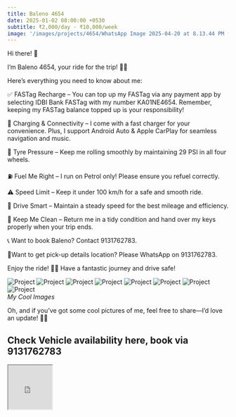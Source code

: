 ```yaml
---
title: Baleno 4654
date: 2025-01-02 08:00:00 +0530
subtitle: ₹2,000/day · ₹10,000/week
image: '/images/projects/4654/WhatsApp Image 2025-04-20 at 8.13.44 PM (1) (1).jpeg'
---
```


Hi there! 👋

I’m Baleno 4654, your ride for the trip! 🚗💨

Here’s everything you need to know about me:

✅ FASTag Recharge – You can top up my FASTag via any payment app by selecting IDBI Bank FASTag with my number KA01NE4654. Remember, keeping my FASTag balance topped up is your responsibility!

🔋 Charging & Connectivity – I come with a fast charger for your convenience. Plus, I support Android Auto & Apple CarPlay for seamless navigation and music.

🔧 Tyre Pressure – Keep me rolling smoothly by maintaining 29 PSI in all four wheels.

⛽ Fuel Me Right – I run on Petrol only! Please ensure you refuel correctly.

⚠️ Speed Limit – Keep it under 100 km/h for a safe and smooth ride.

🚗 Drive Smart – Maintain a steady speed for the best mileage and efficiency.

🧼 Keep Me Clean – Return me in a tidy condition and hand over my keys properly when your trip ends.

📞 Want to book Baleno? Contact 9131762783.

📍Want to get pick-up details location? Please WhatsApp on 9131762783.

Enjoy the ride! 🚗✨ Have a fantastic journey and drive safe!


<div class="gallery-box">
  <div class="gallery">
    <img src="/images/projects/4654/WhatsApp Image 2025-04-20 at 8.13.43 PM (1).jpeg" loading="lazy" alt="Project">
    <img src="/images/projects/4654/WhatsApp Image 2025-04-20 at 8.13.33 PM.jpeg" loading="lazy" alt="Project">
    <img src="/images/projects/4654/WhatsApp Image 2025-04-20 at 8.13.35 PM.jpeg" loading="lazy" alt="Project">
    <img src="/images/projects/4654/WhatsApp Image 2025-04-20 at 8.13.38 PM (1).jpeg" loading="lazy" alt="Project">
    <img src="/images/projects/4654/WhatsApp Image 2025-04-20 at 8.13.38 PM.jpeg" loading="lazy" alt="Project">
    <img src="/images/projects/4654/WhatsApp Image 2025-04-20 at 8.13.43 PM.jpeg" loading="lazy" alt="Project">
    <img src="/images/projects/4654/WhatsApp Image 2025-04-20 at 8.13.44 PM.jpeg" loading="lazy" alt="Project">
    <img src="/images/projects/4654/WhatsApp Image 2025-04-20 at 8.13.30 PM.jpeg" loading="lazy" alt="Project">

  </div>
  <em>My Cool Images</em>
</div>

Oh, and if you’ve got some cool pictures of me, feel free to share—I’d love an update! 📸😉


## Check Vehicle availability here, book via 9131762783

<p>
  <iframe src="https://www.zoomcar.com/car_details/-197783" width="100px" height="100px" loading="lazy"></iframe>
</p>